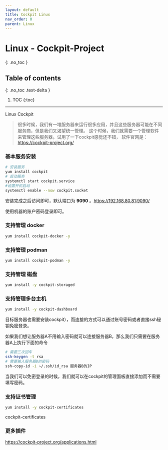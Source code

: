 ```yaml
---
layout: default
title: Cockpit Linux
nav_order: 0
parent: Linux
---
```




# Linux - Cockpit-Project
{: .no_toc }

## Table of contents
{: .no_toc .text-delta }

1. TOC
{:toc}

---


Linux Cockpit

>很多时候，我们有一堆服务器来运行很多应用，并且这些服务器可能在不同服务商，但是我们又渴望统一管理。
>这个时候，我们就需要一个管理软件来管理这些服务器。试用了一下cockpit感觉还不错，
>软件官网是：https://cockpit-project.org/

### 基本服务安装

```bash
# 安装服务
yum install cockpit
# 启动服务
systemctl start cockpit.service
#设置开机启动
systemctl enable --now cockpit.socket
```

安装完成之后访问即可，默认端口为 **9090** 。https://192.168.80.81:9090/

使用机器的账户密码登录即可。

### 支持管理 docker

```bash
yum install cockpit-docker -y
```

### 支持管理 podman

```bash
yum install cockpit-podman -y
```


### 支持管理 磁盘

```bash
yum install -y cockpit-storaged
```

### 支持管理多台主机

```bash
yum install -y cockpit-dashboard
```

目标服务器也需要安装cockpit），而连接的方式可以通过账号密码或者直接ssh秘钥免密登录。

如果我们想让服务器A不用输入密码就可以连接服务器B，那么我们只需要在服务器A上执行下面的命令

```bash
# 需要三次回车
ssh-keygen -t rsa
# 需要输入服务器B的密码
ssh-copy-id -i ~/.ssh/id_rsa 服务器B的IP
```

当我们可以免密登录的时候，我们就可以在cockpit的管理面板直接添加而不需要填写密码。

### 支持证书管理

```bash
yum install -y cockpit-certificates
```
cockpit-certificates


### 更多插件

https://cockpit-project.org/applications.html

